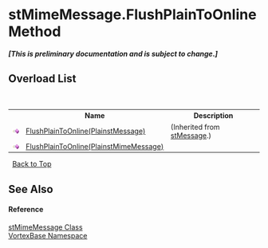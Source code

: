 # stMimeMessage.FlushPlainToOnline Method 
 _**\[This is preliminary documentation and is subject to change.\]**_


## Overload List
&nbsp;<table><tr><th></th><th>Name</th><th>Description</th></tr><tr><td>![Public method](media/pubmethod.gif "Public method")</td><td><a href="M_VortexBase_stMessage_FlushPlainToOnline.md">FlushPlainToOnline(PlainstMessage)</a></td><td> (Inherited from <a href="T_VortexBase_stMessage.md">stMessage</a>.)</td></tr><tr><td>![Public method](media/pubmethod.gif "Public method")</td><td><a href="M_VortexBase_stMimeMessage_FlushPlainToOnline.md">FlushPlainToOnline(PlainstMimeMessage)</a></td><td /></tr></table>&nbsp;
<a href="#stmimemessage.flushplaintoonline-method">Back to Top</a>

## See Also


#### Reference
<a href="T_VortexBase_stMimeMessage.md">stMimeMessage Class</a><br /><a href="N_VortexBase.md">VortexBase Namespace</a><br />